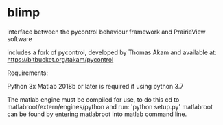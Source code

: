 # blimp
interface between the pycontrol behaviour framework and PrairieView software

includes a fork of pycontrol, developed by Thomas Akam and available at: https://bitbucket.org/takam/pycontrol 

Requirements:

Python 3x
Matlab 2018b or later is required if using python 3.7

The matlab engine must be compiled for use, to do this cd to matlabroot/extern/engines/python and run: 'python setup.py'
matlabroot can be found by entering matlabroot into matlab command line.
